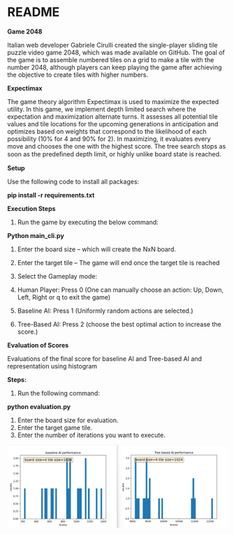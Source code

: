 **README**
======================================================================================================================================================================================================================================================================================================================

**Game 2048**

Italian web developer Gabriele Cirulli created the single-player sliding tile puzzle video game 2048, which was made available on GitHub. The goal of the game is to assemble numbered tiles on a grid to make a tile with the number 2048, although players can keep playing the game after achieving the objective to create tiles with higher numbers.

**Expectimax**

The game theory algorithm Expectimax is used to maximize the expected utility. In this game, we implement depth limited search where the expectation and maximization alternate turns. It assesses all potential tile values and tile locations for the upcoming generations in anticipation and optimizes based on weights that correspond to the likelihood of each possibility (10% for 4 and 90% for 2). In maximizing, it evaluates every move and chooses the one with the highest score. The tree search stops as soon as the predeﬁned depth limit, or highly unlike board state is reached.

**Setup**

Use the following code to install all packages:

**pip install -r requirements.txt**

**Execution Steps**

1. Run the game by executing the below command:

**Python main\_cli.py**

1. Enter the board size – which will create the NxN board.
2. Enter the target tile – The game will end once the target tile is reached
3. Select the Gameplay mode:

1. Human Player: Press 0 (One can manually choose an action: Up, Down, Left, Right or q to exit the game)
2. Baseline AI: Press 1 (Uniformly random actions are selected.)
3. Tree-Based AI: Press 2 (choose the best optimal action to increase the score.)

**Evaluation of Scores**

Evaluations of the final score for baseline AI and Tree-based AI and representation using histogram

**Steps:**

1. Run the following command:

**python evaluation.py**

1. Enter the board size for evaluation.
2. Enter the target game tile.
3. Enter the number of iterations you want to execute.

![Screenshot](AIscores.png)
